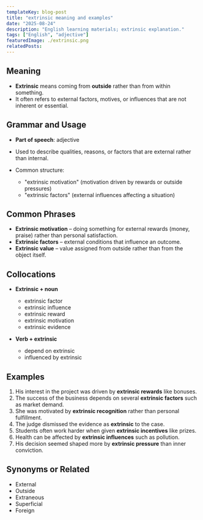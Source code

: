 ```yaml
---
templateKey: blog-post
title: "extrinsic meaning and examples"
date: "2025-08-24"
description: "English learning materials; extrinsic explanation."
tags: ["English", "adjective"]
featuredImage: ./extrinsic.png
relatedPosts:
---
```


## Meaning

- **Extrinsic** means coming from **outside** rather than from within something.
- It often refers to external factors, motives, or influences that are not inherent or essential.

## Grammar and Usage

- **Part of speech**: adjective
- Used to describe qualities, reasons, or factors that are external rather than internal.
- Common structure:

  - "extrinsic motivation" (motivation driven by rewards or outside pressures)
  - "extrinsic factors" (external influences affecting a situation)

## Common Phrases

- **Extrinsic motivation** – doing something for external rewards (money, praise) rather than personal satisfaction.
- **Extrinsic factors** – external conditions that influence an outcome.
- **Extrinsic value** – value assigned from outside rather than from the object itself.

## Collocations

- **Extrinsic + noun**

  - extrinsic factor
  - extrinsic influence
  - extrinsic reward
  - extrinsic motivation
  - extrinsic evidence

- **Verb + extrinsic**

  - depend on extrinsic
  - influenced by extrinsic

## Examples

1. His interest in the project was driven by **extrinsic rewards** like bonuses.
2. The success of the business depends on several **extrinsic factors** such as market demand.
3. She was motivated by **extrinsic recognition** rather than personal fulfillment.
4. The judge dismissed the evidence as **extrinsic** to the case.
5. Students often work harder when given **extrinsic incentives** like prizes.
6. Health can be affected by **extrinsic influences** such as pollution.
7. His decision seemed shaped more by **extrinsic pressure** than inner conviction.

## Synonyms or Related

- External
- Outside
- Extraneous
- Superficial
- Foreign
